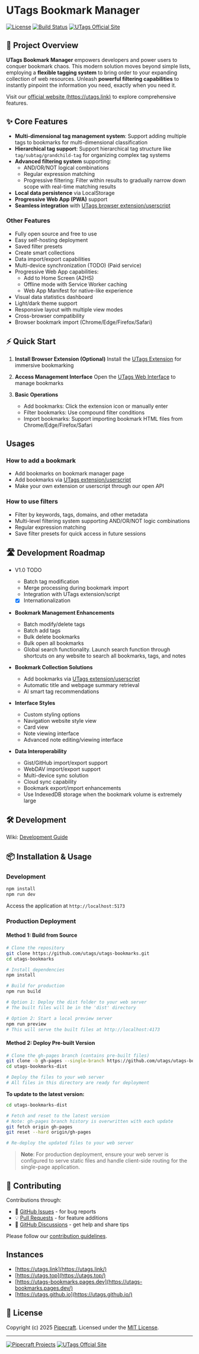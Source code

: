 # UTags Bookmark Manager

[![License](https://img.shields.io/badge/license-MIT-blue.svg)](LICENSE)
[![Build Status](https://img.shields.io/github/actions/workflow/status/utags/utags-bookmarks/ci.yml?branch=main)](https://github.com/utags/utags-bookmarks/actions)
[![UTags Official Site](https://img.shields.io/badge/UTags-Official_Site-brightgreen)](https://utags.link)

## 🚀 Project Overview

**UTags Bookmark Manager** empowers developers and power users to conquer bookmark chaos. This modern solution moves beyond simple lists, employing a **flexible tagging system** to bring order to your expanding collection of web resources. Unleash **powerful filtering capabilities** to instantly pinpoint the information you need, exactly when you need it.

Visit our [official website (https://utags.link)](https://utags.link/) to explore comprehensive features.

## ✨ Core Features

- **Multi-dimensional tag management system**: Support adding multiple tags to bookmarks for multi-dimensional classification
- **Hierarchical tag support**: Support hierarchical tag structure like `tag/subtag/grandchild-tag` for organizing complex tag systems
- **Advanced filtering system** supporting:
  - AND/OR/NOT logical combinations
  - Regular expression matching
  - Progressive filtering: Filter within results to gradually narrow down scope with real-time matching results
- **Local data persistence** via LocalStorage
- **Progressive Web App (PWA)** support
- **Seamless integration** with [UTags browser extension/userscript](https://github.com/utags/utags)

### Other Features

- Fully open source and free to use
- Easy self-hosting deployment
- Saved filter presets
- Create smart collections
- Data import/export capabilities
- Multi-device synchronization (TODO) (Paid service)
- Progressive Web App capabilities:
  - Add to Home Screen (A2HS)
  - Offline mode with Service Worker caching
  - Web App Manifest for native-like experience
- Visual data statistics dashboard
- Light/dark theme support
- Responsive layout with multiple view modes
- Cross-browser compatibility
- Browser bookmark import (Chrome/Edge/Firefox/Safari)

## ⚡ Quick Start

1. **Install Browser Extension (Optional)**
   Install the [UTags Extension](https://github.com/utags/utags) for immersive bookmarking

2. **Access Management Interface**
   Open the [UTags Web Interface](https://utags.link) to manage bookmarks

3. **Basic Operations**
   - Add bookmarks: Click the extension icon or manually enter
   - Filter bookmarks: Use compound filter conditions
   - Import bookmarks: Support importing bookmark HTML files from Chrome/Edge/Firefox/Safari

## Usages

### How to add a bookmark

- Add bookmarks on bookmark manager page
- Add bookmarks via [UTags extension/userscript](https://github.com/utags/utags)
- Make your own extension or userscript through our open API

### How to use filters

- Filter by keywords, tags, domains, and other metadata
- Multi-level filtering system supporting AND/OR/NOT logic combinations
- Regular expression matching
- Save filter presets for quick access in future sessions

## 🛣 Development Roadmap

- V1.0 TODO

  - Batch tag modification
  - Merge processing during bookmark import
  - Integration with UTags extension/script
  - [x] Internationalization

- **Bookmark Management Enhancements**

  - Batch modify/delete tags
  - Batch add tags
  - Bulk delete bookmarks
  - Bulk open all bookmarks
  - Global search functionality. Launch search function through shortcuts on any website to search all bookmarks, tags, and notes

- **Bookmark Collection Solutions**

  - Add bookmarks via [UTags extension/userscript](https://github.com/utags/utags)
  - Automatic title and webpage summary retrieval
  - AI smart tag recommendations

- **Interface Styles**

  - Custom styling options
  - Navigation website style view
  - Card view
  - Note viewing interface
  - Advanced note editing/viewing interface

- **Data Interoperability**
  - Gist/GitHub import/export support
  - WebDAV import/export support
  - Multi-device sync solution
  - Cloud sync capability
  - Bookmark export/import enhancements
  - Use IndexedDB storage when the bookmark volume is extremely large

## 🛠 Development

Wiki: [Development Guide](https://deepwiki.com/utags/utags-bookmarks)

## 📦 Installation & Usage

### Development

```bash
npm install
npm run dev
```

Access the application at `http://localhost:5173`

### Production Deployment

#### Method 1: Build from Source

```bash
# Clone the repository
git clone https://github.com/utags/utags-bookmarks.git
cd utags-bookmarks

# Install dependencies
npm install

# Build for production
npm run build

# Option 1: Deploy the dist folder to your web server
# The built files will be in the 'dist' directory

# Option 2: Start a local preview server
npm run preview
# This will serve the built files at http://localhost:4173
```

#### Method 2: Deploy Pre-built Version

```bash
# Clone the gh-pages branch (contains pre-built files)
git clone -b gh-pages --single-branch https://github.com/utags/utags-bookmarks.git utags-bookmarks-dist
cd utags-bookmarks-dist

# Deploy the files to your web server
# All files in this directory are ready for deployment
```

**To update to the latest version:**

```bash
cd utags-bookmarks-dist

# Fetch and reset to the latest version
# Note: gh-pages branch history is overwritten with each update
git fetch origin gh-pages
git reset --hard origin/gh-pages

# Re-deploy the updated files to your web server
```

> **Note**: For production deployment, ensure your web server is configured to serve static files and handle client-side routing for the single-page application.

## 🤝 Contributing

Contributions through:

- 🐛 [GitHub Issues](https://github.com/utags/utags-bookmarks/issues) - for bug reports
- 💡 [Pull Requests](https://github.com/utags/utags-bookmarks/pulls) - for feature additions
- 💬 [GitHub Discussions](https://github.com/orgs/utags/discussions) - get help and share tips

Please follow our [contribution guidelines](CONTRIBUTING.md).

## Instances

- [https://utags.link](https://utags.link/)
- [https://utags.top](https://utags.top/)
- [https://utags-bookmarks.pages.dev](https://utags-bookmarks.pages.dev/)
- [https://utags.github.io](https://utags.github.io/)

## 📄 License

Copyright (c) 2025 [Pipecraft](https://www.pipecraft.net). Licensed under the [MIT License](LICENSE).

---

[![Pipecraft Projects](https://img.shields.io/badge/Pipecraft-Projects-2EAADC)](https://www.pipecraft.net)
[![UTags Offcial Site](https://img.shields.io/badge/UTags-Offcial_Site-brightgreen)](https://utags.link)
